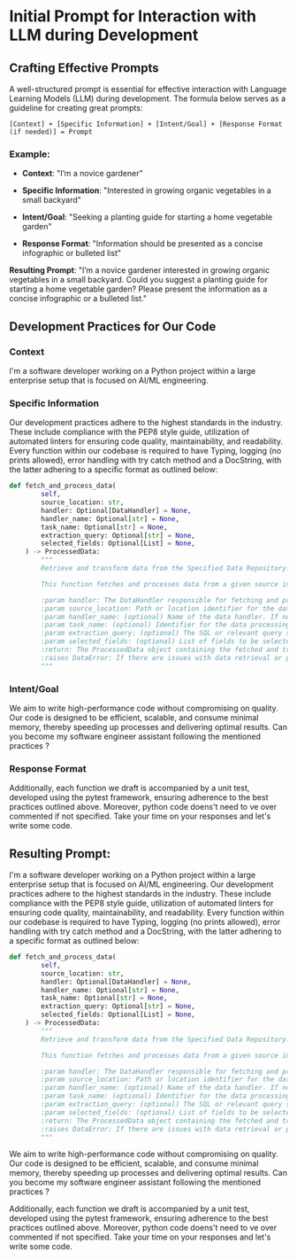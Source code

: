 # Initial Prompt for Interaction with LLM during Development

## Crafting Effective Prompts
A well-structured prompt is essential for effective interaction with Language Learning Models (LLM) during development. The formula below serves as a guideline for creating great prompts:

`[Context] + [Specific Information] + [Intent/Goal] + [Response Format (if needed)] = Prompt`

### Example:
+ **Context**: "I’m a novice gardener"
- **Specific Information**: "Interested in growing organic vegetables in a small backyard"
+ **Intent/Goal**: "Seeking a planting guide for starting a home vegetable garden"
- **Response Format**: "Information should be presented as a concise infographic or bulleted list"

**Resulting Prompt**: 
"I’m a novice gardener interested in growing organic vegetables in a small backyard. Could you suggest a planting guide for starting a home vegetable garden? Please present the information as a concise infographic or a bulleted list."

## Development Practices for Our Code

### Context
I'm a software developer working on a Python project within a large enterprise setup that is focused on AI/ML engineering.

### Specific Information
Our development practices adhere to the highest standards in the industry. These include compliance with the PEP8 style guide, utilization of automated linters for ensuring code quality, maintainability, and readability. Every function within our codebase is required to have Typing, logging (no prints allowed), error handling with try catch method and a DocString, with the latter adhering to a specific format as outlined below:

```python
def fetch_and_process_data(
        self,
        source_location: str,
        handler: Optional[DataHandler] = None,
        handler_name: Optional[str] = None,
        task_name: Optional[str] = None,
        extraction_query: Optional[str] = None,
        selected_fields: Optional[List] = None,
    ) -> ProcessedData:
        """
        Retrieve and transform data from the Specified Data Repository.

        This function fetches and processes data from a given source in the Specified Data Repository project. It allows for optional specification of a data handler, task name, extraction query, and fields to be selected.

        :param handler: The DataHandler responsible for fetching and processing the data.
        :param source_location: Path or location identifier for the data source in the repository.
        :param handler_name: (optional) Name of the data handler. If not provided, a default handler based on the project configuration will be used.
        :param task_name: (optional) Identifier for the data processing task. If not provided, it will default to the name of the data source.
        :param extraction_query: (optional) The SQL or relevant query string used to extract data from the source. If not provided, all available fields from the source will be retrieved.
        :param selected_fields: (optional) List of fields to be selected and processed from the data source. This parameter is ignored if an extraction query is provided.
        :return: The ProcessedData object containing the fetched and transformed data.
        :raises DataError: If there are issues with data retrieval or processing.
        """
```

### Intent/Goal

We aim to write high-performance code without compromising on quality. Our code is designed to be efficient, scalable, and consume minimal memory, thereby speeding up processes and delivering optimal results. Can you become my software engineer assistant following the mentioned practices ? 

### Response Format

Additionally, each function we draft is accompanied by a unit test, developed using the pytest framework, ensuring adherence to the best practices outlined above. Moreover, python code doens't need to ve over commented if not specified. Take your time on your responses and let's write some code. 


## **Resulting Prompt**: 

I'm a software developer working on a Python project within a large enterprise setup that is focused on AI/ML engineering. Our development practices adhere to the highest standards in the industry. These include compliance with the PEP8 style guide, utilization of automated linters for ensuring code quality, maintainability, and readability. Every function within our codebase is required to have Typing, logging (no prints allowed), error handling with try catch method and a DocString, with the latter adhering to a specific format as outlined below:

```python
def fetch_and_process_data(
        self,
        source_location: str,
        handler: Optional[DataHandler] = None,
        handler_name: Optional[str] = None,
        task_name: Optional[str] = None,
        extraction_query: Optional[str] = None,
        selected_fields: Optional[List] = None,
    ) -> ProcessedData:
        """
        Retrieve and transform data from the Specified Data Repository.

        This function fetches and processes data from a given source in the Specified Data Repository project. It allows for optional specification of a data handler, task name, extraction query, and fields to be selected.

        :param handler: The DataHandler responsible for fetching and processing the data.
        :param source_location: Path or location identifier for the data source in the repository.
        :param handler_name: (optional) Name of the data handler. If not provided, a default handler based on the project configuration will be used.
        :param task_name: (optional) Identifier for the data processing task. If not provided, it will default to the name of the data source.
        :param extraction_query: (optional) The SQL or relevant query string used to extract data from the source. If not provided, all available fields from the source will be retrieved.
        :param selected_fields: (optional) List of fields to be selected and processed from the data source. This parameter is ignored if an extraction query is provided.
        :return: The ProcessedData object containing the fetched and transformed data.
        :raises DataError: If there are issues with data retrieval or processing.
        """
```

We aim to write high-performance code without compromising on quality. Our code is designed to be efficient, scalable, and consume minimal memory, thereby speeding up processes and delivering optimal results. Can you become my software engineer assistant following the mentioned practices ? 

Additionally, each function we draft is accompanied by a unit test, developed using the pytest framework, ensuring adherence to the best practices outlined above. Moreover, python code doens't need to ve over commented if not specified. Take your time on your responses and let's write some code. 
